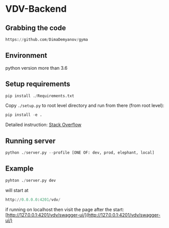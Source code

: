 # VDV-Backend

## Grabbing the code
```python
https://github.com/DimaDemyanov/gyma
```

## Environment
python version more than 3.6

## Setup requirements
```python
pip install ./Requirements.txt
```
Copy ```./setup.py``` to root level directory and run from there (from root level):
```python
pip install -e .
```
Detailed instruction: [Stack Overflow](https://stackoverflow.com/questions/6323860/sibling-package-imports/50193944#50193944)

## Running server
```python
python ./server.py --profile [ONE OF: dev, prod, elephant, local]
```

## Example
```python
pyhton ./server.py dev
```

will start at 
```python
http://0.0.0.0:4201/vdv/
```

if running on localhost then visit the page after the start: [http://127.0.0.1:4201/vdv/swagger-ui/](http://127.0.0.1:4201/vdv/swagger-ui/)

